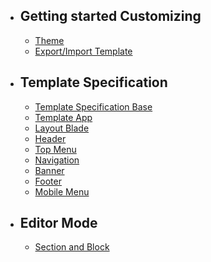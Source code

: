 - ## Getting started Customizing
  - [Theme](theme.md)
  - [Export/Import Template](export.md)
- ## Template Specification 
  - [Template Specification Base](template-specific.md)
  - [Template App](template-app-specific.md)
  - [Layout Blade](layout.md)
  - [Header](header.md)
  - [Top Menu](top.md)
  - [Navigation](navigation.md)
  - [Banner](banner.md)
  - [Footer](footer.md)
  - [Mobile Menu](mobile-menu.md)
- ## Editor Mode
  - [Section and Block](section-block.md)
